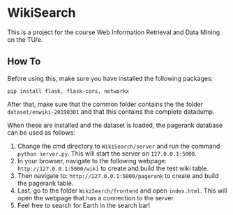 # WikiSearch

This is a project for the course Web Information Retrieval and Data Mining on the TU/e.

## How To

Before using this, make sure you have installed the following packages:

```
pip install flask, flask-cors, networkx
```

After that, make sure that the common folder contains the the folder `dataset/enwiki-20190301` and that this contains the complete datadump.

When these are installed and the dataset is loaded, the pagerank database can be used as follows:

1. Change the cmd directory to `WikiSearch/server` and run the command `python server.py`. This will start the server on `127.0.0.1:5000`.
2. In your browser, navigate to the following webpage: `http://127.0.0.1:5000/wiki` to create and build the test wiki table.
3. Then navigate to: `http://127.0.0.1:5000/pagerank` to create and build the pagerank table.
4. Last, go to the folder `WikiSearch/frontend` and open `index.html`. This will open the webpage that has a connection to the server.
5. Feel free to search for Earth in the search bar!
